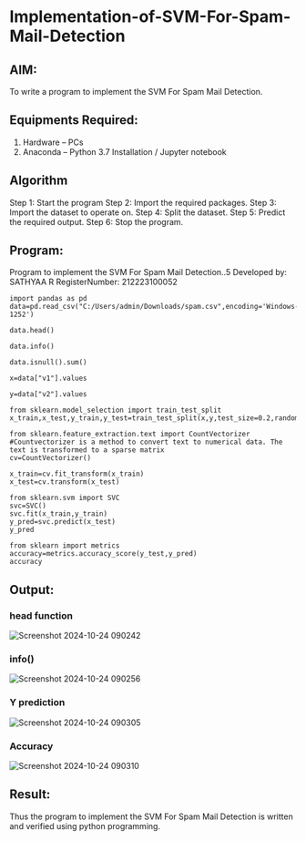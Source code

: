 # Implementation-of-SVM-For-Spam-Mail-Detection

## AIM:
To write a program to implement the SVM For Spam Mail Detection.

## Equipments Required:
1. Hardware – PCs
2. Anaconda – Python 3.7 Installation / Jupyter notebook

## Algorithm
Step 1: Start the program
Step 2: Import the required packages.
Step 3: Import the dataset to operate on.
Step 4: Split the dataset.
Step 5: Predict the required output.
Step 6: Stop the program.

## Program:

Program to implement the SVM For Spam Mail Detection..5
Developed by: SATHYAA R
RegisterNumber: 212223100052

```
import pandas as pd
data=pd.read_csv("C:/Users/admin/Downloads/spam.csv",encoding='Windows-1252')

data.head()

data.info()

data.isnull().sum()

x=data["v1"].values

y=data["v2"].values

from sklearn.model_selection import train_test_split
x_train,x_test,y_train,y_test=train_test_split(x,y,test_size=0.2,random_state=0)

from sklearn.feature_extraction.text import CountVectorizer
#Countvectorizer is a method to convert text to numerical data. The text is transformed to a sparse matrix
cv=CountVectorizer()

x_train=cv.fit_transform(x_train)
x_test=cv.transform(x_test)

from sklearn.svm import SVC
svc=SVC()
svc.fit(x_train,y_train)
y_pred=svc.predict(x_test)
y_pred

from sklearn import metrics
accuracy=metrics.accuracy_score(y_test,y_pred)
accuracy
```


## Output:

### head function
![Screenshot 2024-10-24 090242](https://github.com/user-attachments/assets/0d611ebe-0cdd-4483-8b55-91580fc911d0)

### info()
![Screenshot 2024-10-24 090256](https://github.com/user-attachments/assets/50ac310b-7aec-4fdc-baa7-60c532f6c428)

### Y prediction
![Screenshot 2024-10-24 090305](https://github.com/user-attachments/assets/1bc99e94-69bd-4ed0-9295-3fa7c1e9f702)

### Accuracy
![Screenshot 2024-10-24 090310](https://github.com/user-attachments/assets/f79527e2-099f-4bf9-869c-f11fbbf7aa8b)


## Result:
Thus the program to implement the SVM For Spam Mail Detection is written and verified using python programming.

